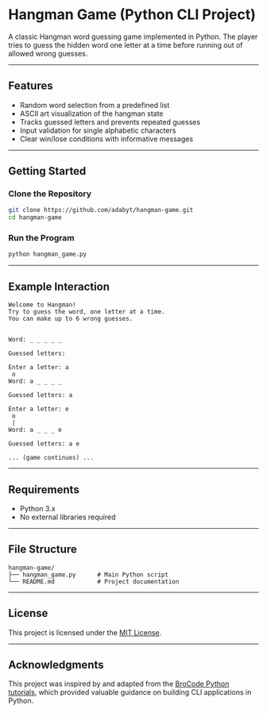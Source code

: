 # Hangman Game (Python CLI Project)

A classic Hangman word guessing game implemented in Python. The player tries to guess the hidden word one letter at a time before running out of allowed wrong guesses.

---

## Features

- Random word selection from a predefined list
- ASCII art visualization of the hangman state
- Tracks guessed letters and prevents repeated guesses
- Input validation for single alphabetic characters
- Clear win/lose conditions with informative messages

---

## Getting Started

### Clone the Repository

```bash
git clone https://github.com/adabyt/hangman-game.git
cd hangman-game
```

### Run the Program

```bash
python hangman_game.py
```

---

## Example Interaction

```plaintext
Welcome to Hangman!
Try to guess the word, one letter at a time.
You can make up to 6 wrong guesses.

   
Word: _ _ _ _ _

Guessed letters: 

Enter a letter: a
 o 
Word: a _ _ _ _

Guessed letters: a

Enter a letter: e
 o 
 | 
Word: a _ _ _ e

Guessed letters: a e

... (game continues) ...
```

---

## Requirements

- Python 3.x
- No external libraries required

---

## File Structure

```
hangman-game/
├── hangman_game.py      # Main Python script
└── README.md            # Project documentation
```

---

## License

This project is licensed under the [MIT License](https://opensource.org/licenses/MIT).

---

## Acknowledgments

This project was inspired by and adapted from the [BroCode Python tutorials](https://www.youtube.com/c/BroCodez), which provided valuable guidance on building CLI applications in Python.
